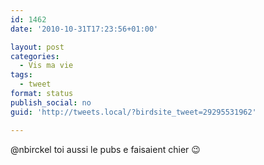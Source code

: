 ```yaml
---
id: 1462
date: '2010-10-31T17:23:56+01:00'

layout: post
categories:
  - Vis ma vie
tags:
  - tweet
format: status
publish_social: no
guid: 'http://tweets.local/?birdsite_tweet=29295531962'

---
```


@nbirckel toi aussi le pubs e faisaient chier 😉